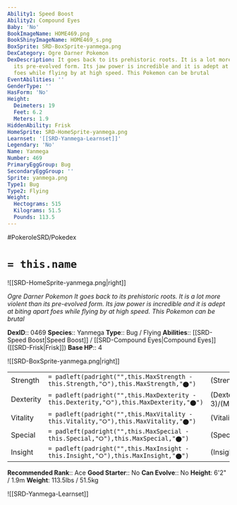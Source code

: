 ```yaml
---
Ability1: Speed Boost
Ability2: Compound Eyes
Baby: 'No'
BookImageName: HOME469.png
BookShinyImageName: HOME469_s.png
BoxSprite: SRD-BoxSprite-yanmega.png
DexCategory: Ogre Darner Pokemon
DexDescription: It goes back to its prehistoric roots. It is a lot more violent than
  its pre-evolved form. Its jaw power is incredible and it is adept at biting apart
  foes while flying by at high speed. This Pokemon can be brutal
EventAbilities: ''
GenderType: ''
HasForm: 'No'
Height:
  Deimeters: 19
  Feet: 6.2
  Meters: 1.9
HiddenAbility: Frisk
HomeSprite: SRD-HomeSprite-yanmega.png
Learnset: '[[SRD-Yanmega-Learnset]]'
Legendary: 'No'
Name: Yanmega
Number: 469
PrimaryEggGroup: Bug
SecondaryEggGroup: ''
Sprite: yanmega.png
Type1: Bug
Type2: Flying
Weight:
  Hectograms: 515
  Kilograms: 51.5
  Pounds: 113.5
---
```


#PokeroleSRD/Pokedex

# `= this.name`

![[SRD-HomeSprite-yanmega.png|right]]

*Ogre Darner Pokemon*
*It goes back to its prehistoric roots. It is a lot more violent than its pre-evolved form. Its jaw power is incredible and it is adept at biting apart foes while flying by at high speed. This Pokemon can be brutal*

**DexID**:: 0469
**Species**:: Yanmega
**Type**:: Bug / Flying
**Abilities**:: [[SRD-Speed Boost|Speed Boost]] / [[SRD-Compound Eyes|Compound Eyes]] ([[SRD-Frisk|Frisk]])
**Base HP**:: 4

![[SRD-BoxSprite-yanmega.png|right]]

|           |                                                                                        |                                          |
| --------- | -------------------------------------------------------------------------------------- | ---------------------------------------- |
| Strength  | `= padleft(padright("",this.MaxStrength - this.Strength,"⭘"),this.MaxStrength,"⬤")`    | (Strength::2)/(MaxStrength::5)   |
| Dexterity | `= padleft(padright("",this.MaxDexterity - this.Dexterity,"⭘"),this.MaxDexterity,"⬤")` | (Dexterity:: 3)/(MaxDexterity::6) |
| Vitality  | `= padleft(padright("",this.MaxVitality - this.Vitality,"⭘"),this.MaxVitality,"⬤")`    | (Vitality::2)/(MaxVitality::5)   |
| Special   | `= padleft(padright("",this.MaxSpecial - this.Special,"⭘"),this.MaxSpecial,"⬤")`       | (Special::3)/(MaxSpecial::6)     |
| Insight   | `= padleft(padright("",this.MaxInsight - this.Insight,"⭘"),this.MaxInsight,"⬤")`       | (Insight::2)/(MaxInsight::4)     |

**Recommended Rank**:: Ace
**Good Starter**:: No
**Can Evolve**:: No
**Height**: 6'2" / 1.9m
**Weight**: 113.5lbs / 51.5kg

![[SRD-Yanmega-Learnset]]